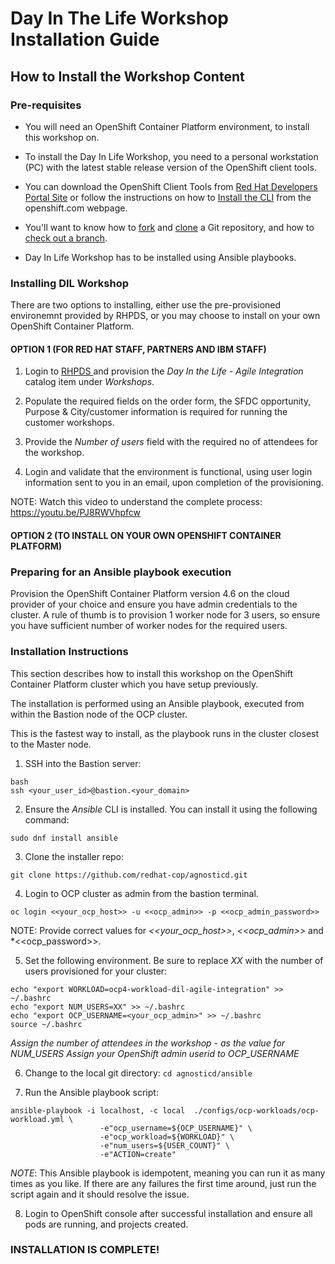 # Day In The Life Workshop Installation Guide

## How to Install the Workshop Content


### Pre-requisites

* You will need an OpenShift Container Platform environment, to install this workshop on. 

* To install the Day In Life Workshop, you need to a personal workstation (PC) with the latest stable release version of the OpenShift client tools.

* You can download the OpenShift Client Tools from [Red Hat Developers Portal Site](https://developers.redhat.com/products/openshift/download/) or follow the instructions on how to [Install the CLI](hhttps://docs.openshift.com/container-platform/4.6/cli_reference/openshift_cli/getting-started-cli.html) from the openshift.com webpage.

* You'll want to know how to [fork](https://help.github.com/articles/fork-a-repo/) and [clone](https://help.github.com/articles/cloning-a-repository/) a Git repository, and how to [check out a branch](https://git-scm.com/docs/git-checkout#git-checkout-emgitcheckoutemltbranchgt).

* Day In Life Workshop has to be installed using Ansible playbooks.

### Installing DIL Workshop

There are two options to installing, either use the pre-provisioned environemnt provided by RHPDS, or you may choose to install on your own OpenShift Container Platform.

#### OPTION 1 (FOR RED HAT STAFF, PARTNERS AND IBM STAFF)

1. Login to [RHPDS ](https://rhpds.opentlc.com) and provision the *Day In the Life - Agile Integration* catalog item under *Workshops*.
   
2. Populate the required fields on the order form, the SFDC opportunity, Purpose & City/customer information is required for running the customer workshops. 
    
3. Provide the *Number of users* field with the required no of attendees for the workshop.

4. Login and validate that the environment is functional, using user login information sent to you in an email, upon completion of the provisioning.

NOTE: Watch this video to understand the complete process: https://youtu.be/PJ8RWVhpfcw

#### OPTION 2 (TO INSTALL ON YOUR OWN OPENSHIFT CONTAINER PLATFORM)

### Preparing for an Ansible playbook execution

Provision the OpenShift Container Platform version 4.6 on the cloud provider of your choice and ensure you have admin credentials to the cluster. A rule of thumb is to provision 1 worker node for 3 users, so ensure you have sufficient number of worker nodes for the required users.

### Installation Instructions

This section describes how to install this workshop on the OpenShift Container Platform cluster which you have setup previously.

The installation is performed using an Ansible playbook, executed from within the Bastion node of the OCP cluster.

This is the fastest way to install, as the playbook runs in the cluster closest to the Master node.


1. SSH into the Bastion server:
```
bash
ssh <your_user_id>@bastion.<your_domain>
```
2. Ensure the *Ansible* CLI is installed. You can install it using the following command:

```
sudo dnf install ansible
```

3. Clone the installer repo:
```
git clone https://github.com/redhat-cop/agnosticd.git
```

4. Login to OCP cluster as admin from the bastion terminal.
```
oc login <<your_ocp_host>> -u <<ocp_admin>> -p <<ocp_admin_password>>
```

NOTE: Provide correct values for *<<your_ocp_host>>*, *<<ocp_admin>>* and *<<ocp_password>>.

5. Set the following environment.  Be sure to replace *XX* with the number of users provisioned for your cluster:
```
echo "export WORKLOAD=ocp4-workload-dil-agile-integration" >> ~/.bashrc
echo "export NUM_USERS=XX" >> ~/.bashrc
echo "export OCP_USERNAME=<your_ocp_admin>" >> ~/.bashrc
source ~/.bashrc
```
*Assign the number of attendees in the workshop - as the value for NUM_USERS*
*Assign your OpenShift admin userid to OCP_USERNAME*

6. Change to the local git directory: `cd agnosticd/ansible`

7. Run the Ansible playbook script:
```
ansible-playbook -i localhost, -c local  ./configs/ocp-workloads/ocp-workload.yml \
                    -e"ocp_username=${OCP_USERNAME}" \
                    -e"ocp_workload=${WORKLOAD}" \
                    -e"num_users=${USER_COUNT}" \
                    -e"ACTION=create"
```
*NOTE*: This Ansible playbook is idempotent, meaning you can run it as many times as you like.  If there are any failures the first time around, just run the script again and it should resolve the issue. 

8. Login to OpenShift console after successful installation and ensure all pods are running, and projects created.


### INSTALLATION IS COMPLETE!





